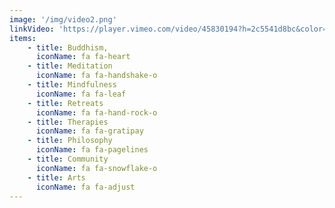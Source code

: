 ```yaml
---
image: '/img/video2.png'
linkVideo: 'https://player.vimeo.com/video/45830194?h=2c5541d8bc&color=ffffff&title=0&byline=0&portrait=0&badge=0'
items: 
    - title: Buddhism,
      iconName: fa fa-heart
    - title: Meditation
      iconName: fa fa-handshake-o
    - title: Mindfulness
      iconName: fa fa-leaf
    - title: Retreats
      iconName: fa fa-hand-rock-o
    - title: Therapies
      iconName: fa fa-gratipay
    - title: Philosophy
      iconName: fa fa-pagelines
    - title: Community
      iconName: fa fa-snowflake-o
    - title: Arts
      iconName: fa fa-adjust
---
```

